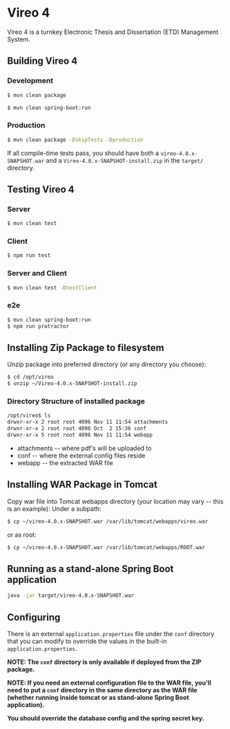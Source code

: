 # Vireo 4
Vireo 4 is a turnkey Electronic Thesis and Dissertation (ETD) Management System.

## Building Vireo 4

### Development
```bash
$ mvn clean package
```

```bash
$ mvn clean spring-boot:run
```

### Production
```bash
$ mvn clean package -DskipTests -Dproduction
```
If all compile-time tests pass, you should have both a `vireo-4.0.x-SNAPSHOT.war` and a `Vireo-4.0.x-SNAPSHOT-install.zip` in the `target/` directory.

## Testing Vireo 4

### Server
```bash
$ mvn clean test
```

### Client
```bash
$ npm run test
```

### Server and Client
```bash
$ mvn clean test -DtestClient
```

### e2e
```bash
$ mvn clean spring-boot:run
$ npm run protractor
```

## Installing Zip Package to filesystem
Unzip package into preferred directory (or any directory you choose):
```bash
$ cd /opt/vireo
$ unzip ~/Vireo-4.0.x-SNAPSHOT-install.zip
```

### Directory Structure of installed package
```bash
/opt/vireo$ ls
drwxr-xr-x 2 root root 4096 Nov 11 11:54 attachments
drwxr-xr-x 2 root root 4096 Oct  2 15:36 conf
drwxr-xr-x 5 root root 4096 Nov 11 11:54 webapp
```
* attachments -- where pdf's will be uploaded to
* conf -- where the external config files reside
* webapp -- the extracted WAR file

## Installing WAR Package in Tomcat
Copy war file into Tomcat webapps directory (your location may vary -- this is an example):
Under a subpath:
```bash
$ cp ~/vireo-4.0.x-SNAPSHOT.war /var/lib/tomcat/webapps/vireo.war
```

or as root:
```bash
$ cp ~/vireo-4.0.x-SNAPSHOT.war /var/lib/tomcat/webapps/ROOT.war
```


## Running as a stand-alone Spring Boot application
```bash
java -jar target/vireo-4.0.x-SNAPSHOT.war
```

## Configuring
There is an external `application.properties` file under the `conf` directory that you can modify to override the values in the built-in `application.properties`.

**NOTE: The `conf` directory is only available if deployed from the ZIP package.**

**NOTE: If you need an external configuration file to the WAR file, you'll need to put a `conf` directory in the same directory as the WAR file (whether running inside tomcat or as stand-alone Spring Boot application).**

**You should override the database config and the spring secret key.**
